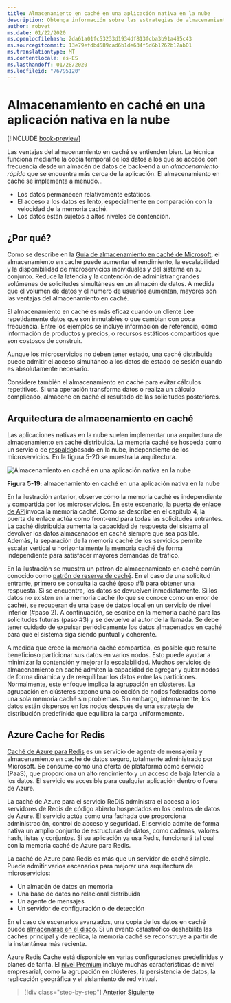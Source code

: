 ```yaml
---
title: Almacenamiento en caché en una aplicación nativa en la nube
description: Obtenga información sobre las estrategias de almacenamiento en caché en una aplicación nativa en la nube.
author: robvet
ms.date: 01/22/2020
ms.openlocfilehash: 2da61a01fc53233d1934df813fcba3b91a495c43
ms.sourcegitcommit: 13e79efdbd589cad6b1de634f5d6b1262b12ab01
ms.translationtype: MT
ms.contentlocale: es-ES
ms.lasthandoff: 01/28/2020
ms.locfileid: "76795120"
---
```

# <a name="caching-in-a-cloud-native-app"></a>Almacenamiento en caché en una aplicación nativa en la nube

[!INCLUDE [book-preview](../../../includes/book-preview.md)]

Las ventajas del almacenamiento en caché se entienden bien. La técnica funciona mediante la copia temporal de los datos a los que se accede con frecuencia desde un almacén de datos de back-end a un *almacenamiento rápido* que se encuentra más cerca de la aplicación. El almacenamiento en caché se implementa a menudo...

- Los datos permanecen relativamente estáticos.
- El acceso a los datos es lento, especialmente en comparación con la velocidad de la memoria caché.
- Los datos están sujetos a altos niveles de contención.

## <a name="why"></a>¿Por qué?

Como se describe en la [Guía de almacenamiento en caché de Microsoft](https://docs.microsoft.com/azure/architecture/best-practices/caching), el almacenamiento en caché puede aumentar el rendimiento, la escalabilidad y la disponibilidad de microservicios individuales y del sistema en su conjunto. Reduce la latencia y la contención de administrar grandes volúmenes de solicitudes simultáneas en un almacén de datos. A medida que el volumen de datos y el número de usuarios aumentan, mayores son las ventajas del almacenamiento en caché.

El almacenamiento en caché es más eficaz cuando un cliente Lee repetidamente datos que son inmutables o que cambian con poca frecuencia. Entre los ejemplos se incluye información de referencia, como información de productos y precios, o recursos estáticos compartidos que son costosos de construir.

Aunque los microservicios no deben tener estado, una caché distribuida puede admitir el acceso simultáneo a los datos de estado de sesión cuando es absolutamente necesario.

Considere también el almacenamiento en caché para evitar cálculos repetitivos. Si una operación transforma datos o realiza un cálculo complicado, almacene en caché el resultado de las solicitudes posteriores.

## <a name="caching-architecture"></a>Arquitectura de almacenamiento en caché

Las aplicaciones nativas en la nube suelen implementar una arquitectura de almacenamiento en caché distribuida. La memoria caché se hospeda como un servicio de [respaldo](./definition.md#backing-services)basado en la nube, independiente de los microservicios. En la figura 5-20 se muestra la arquitectura.

![Almacenamiento en caché en una aplicación nativa en la nube](media/caching-in-a-cloud-native-app.png)

**Figura 5-19**: almacenamiento en caché en una aplicación nativa en la nube

En la ilustración anterior, observe cómo la memoria caché es independiente y compartida por los microservicios. En este escenario, la [puerta de enlace de API](./front-end-communication.md)invoca la memoria caché. Como se describe en el capítulo 4, la puerta de enlace actúa como front-end para todas las solicitudes entrantes. La caché distribuida aumenta la capacidad de respuesta del sistema al devolver los datos almacenados en caché siempre que sea posible. Además, la separación de la memoria caché de los servicios permite escalar vertical u horizontalmente la memoria caché de forma independiente para satisfacer mayores demandas de tráfico.

En la ilustración se muestra un patrón de almacenamiento en caché común conocido como [patrón de reserva de caché](https://docs.microsoft.com/azure/architecture/patterns/cache-aside). En el caso de una solicitud entrante, primero se consulta la caché (paso \#1) para obtener una respuesta. Si se encuentra, los datos se devuelven inmediatamente. Si los datos no existen en la memoria caché (lo que se conoce como un error de [caché](https://www.techopedia.com/definition/6308/cache-miss)), se recuperan de una base de datos local en un servicio de nivel inferior (\#paso 2). A continuación, se escribe en la memoria caché para las solicitudes futuras (paso \#3) y se devuelve al autor de la llamada. Se debe tener cuidado de expulsar periódicamente los datos almacenados en caché para que el sistema siga siendo puntual y coherente.

A medida que crece la memoria caché compartida, es posible que resulte beneficioso particionar sus datos en varios nodos. Esto puede ayudar a minimizar la contención y mejorar la escalabilidad. Muchos servicios de almacenamiento en caché admiten la capacidad de agregar y quitar nodos de forma dinámica y de reequilibrar los datos entre las particiones. Normalmente, este enfoque implica la agrupación en clústeres. La agrupación en clústeres expone una colección de nodos federados como una sola memoria caché sin problemas. Sin embargo, internamente, los datos están dispersos en los nodos después de una estrategia de distribución predefinida que equilibra la carga uniformemente.

## <a name="azure-cache-for-redis"></a>Azure Cache for Redis

[Caché de Azure para Redis](https://azure.microsoft.com/services/cache/) es un servicio de agente de mensajería y almacenamiento en caché de datos seguro, totalmente administrado por Microsoft. Se consume como una oferta de plataforma como servicio (PaaS), que proporciona un alto rendimiento y un acceso de baja latencia a los datos. El servicio es accesible para cualquier aplicación dentro o fuera de Azure.

La caché de Azure para el servicio ReDiS administra el acceso a los servidores de Redis de código abierto hospedados en los centros de datos de Azure. El servicio actúa como una fachada que proporciona administración, control de acceso y seguridad. El servicio admite de forma nativa un amplio conjunto de estructuras de datos, como cadenas, valores hash, listas y conjuntos. Si su aplicación ya usa Redis, funcionará tal cual con la memoria caché de Azure para Redis.

La caché de Azure para Redis es más que un servidor de caché simple. Puede admitir varios escenarios para mejorar una arquitectura de microservicios:

- Un almacén de datos en memoria
- Una base de datos no relacional distribuida
- Un agente de mensajes
- Un servidor de configuración o de detección
  
En el caso de escenarios avanzados, una copia de los datos en caché puede [almacenarse en el disco](https://docs.microsoft.com/azure/azure-cache-for-redis/cache-how-to-premium-persistence). Si un evento catastrófico deshabilita las cachés principal y de réplica, la memoria caché se reconstruye a partir de la instantánea más reciente.

Azure Redis Cache está disponible en varias configuraciones predefinidas y planes de tarifa.  El [nivel Premium](https://docs.microsoft.com/azure/azure-cache-for-redis/cache-premium-tier-intro) incluye muchas características de nivel empresarial, como la agrupación en clústeres, la persistencia de datos, la replicación geográfica y el aislamiento de red virtual.

>[!div class="step-by-step"]
>[Anterior](relational-vs-nosql-data.md)
>[Siguiente](elastic-search-in-azure.md)

